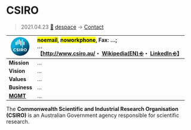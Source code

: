 # CSIRO
> 2021.04.23 [🚀](../../index/index.md) [despace](../index.md) → [Contact](../contact.md)

|[![](../f/con/c/csiro_logo1_thumb.png)](../f/con/c/csiro_logo1.png)|<mark>noemail</mark>, <mark>noworkphone</mark>, Fax: …;<br> *…*<br> 【<http://www.csiro.au/>・ [Wikipedia(EN) ⎆](https://en.wikipedia.org/wiki/CSIRO)・ [LinkedIn ⎆](https://www.linkedin.com/company/csiro/)】|
|:--|:--|
|**Mission**|…|
|**Vision**|…|
|**Values**|…|
|**Business**|…|
|**[MGMT](../mgmt.md)**|…|

The **Commonwealth Scientific and Industrial Research Organisation (CSIRO)** is an Australian Government agency responsible for scientific research.


<p style="page-break-after:always"> </p>
